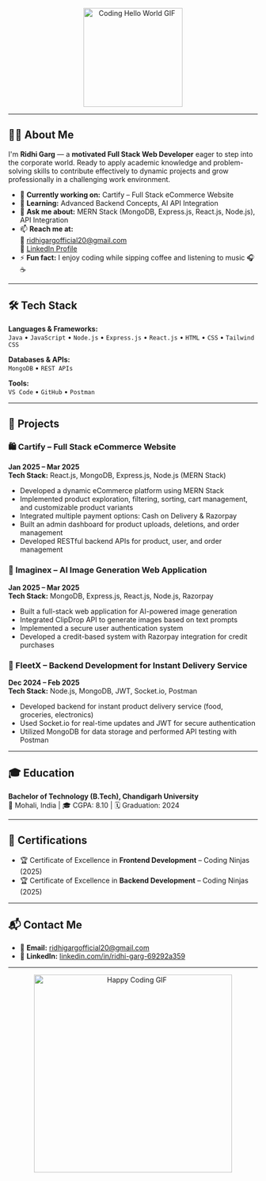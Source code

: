 <!-- 👩‍💻 Coding GIF at the top -->
<p align="center">
  <img src="https://media.giphy.com/media/h408T6Y5GfmXBKW62l/giphy.gif" alt="Coding Hello World GIF" width="200"/>
</p>

---

## 💁‍♀️ About Me

I'm **Ridhi Garg** — a **motivated Full Stack Web Developer** eager to step into the corporate world. Ready to apply academic knowledge and problem-solving skills to contribute effectively to dynamic projects and grow professionally in a challenging work environment.

- 🔭 **Currently working on:** Cartify – Full Stack eCommerce Website
- 🌱 **Learning:** Advanced Backend Concepts, AI API Integration
- 💬 **Ask me about:** MERN Stack (MongoDB, Express.js, React.js, Node.js), API Integration
- 📫 **Reach me at:**  
  📧 [ridhigargofficial20@gmail.com](mailto:ridhigargofficial20@gmail.com)  
  🔗 [LinkedIn Profile](https://www.linkedin.com/in/ridhi-garg-69292a359/)
- ⚡ **Fun fact:** I enjoy coding while sipping coffee and listening to music 🎧☕

---

## 🛠️ Tech Stack

**Languages & Frameworks:**  
`Java` • `JavaScript` • `Node.js` • `Express.js` • `React.js` • `HTML` • `CSS` • `Tailwind CSS`  

**Databases & APIs:**  
`MongoDB` • `REST APIs`  

**Tools:**  
`VS Code` • `GitHub` • `Postman`

---

## 🚀 Projects

### 🛍 Cartify – Full Stack eCommerce Website  
**Jan 2025 – Mar 2025**  
**Tech Stack:** React.js, MongoDB, Express.js, Node.js (MERN Stack)  
- Developed a dynamic eCommerce platform using MERN Stack  
- Implemented product exploration, filtering, sorting, cart management, and customizable product variants  
- Integrated multiple payment options: Cash on Delivery & Razorpay  
- Built an admin dashboard for product uploads, deletions, and order management  
- Developed RESTful backend APIs for product, user, and order management

### 🎨 Imaginex – AI Image Generation Web Application  
**Jan 2025 – Mar 2025**  
**Tech Stack:** MongoDB, Express.js, React.js, Node.js, Razorpay  
- Built a full-stack web application for AI-powered image generation  
- Integrated ClipDrop API to generate images based on text prompts  
- Implemented a secure user authentication system  
- Developed a credit-based system with Razorpay integration for credit purchases

### 🚚 FleetX – Backend Development for Instant Delivery Service  
**Dec 2024 – Feb 2025**  
**Tech Stack:** Node.js, MongoDB, JWT, Socket.io, Postman  
- Developed backend for instant product delivery service (food, groceries, electronics)  
- Used Socket.io for real-time updates and JWT for secure authentication  
- Utilized MongoDB for data storage and performed API testing with Postman

---

## 🎓 Education

**Bachelor of Technology (B.Tech), Chandigarh University**  
📍 Mohali, India | 🎓 CGPA: 8.10 | 🗓 Graduation: 2024

---

## 🏅 Certifications

- 🏆 Certificate of Excellence in **Frontend Development** – Coding Ninjas (2025)  
- 🏆 Certificate of Excellence in **Backend Development** – Coding Ninjas (2025)

---

## 📬 Contact Me

- 📧 **Email:** [ridhigargofficial20@gmail.com](mailto:ridhigargofficial20@gmail.com)  
- 🔗 **LinkedIn:** [linkedin.com/in/ridhi-garg-69292a359](https://www.linkedin.com/in/ridhi-garg-69292a359/)

---

<!-- 💻 Happy Coding Footer GIF -->
<p align="center">
  <img src="https://media.giphy.com/media/5bQPV5DO6O9f97z8WR/giphy.gif" alt="Happy Coding GIF" width="400"/>
</p>
